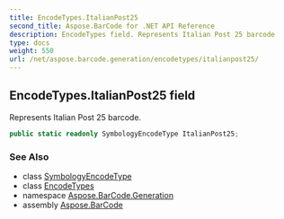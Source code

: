 ```yaml
---
title: EncodeTypes.ItalianPost25
second_title: Aspose.BarCode for .NET API Reference
description: EncodeTypes field. Represents Italian Post 25 barcode
type: docs
weight: 550
url: /net/aspose.barcode.generation/encodetypes/italianpost25/
---
```

## EncodeTypes.ItalianPost25 field

Represents Italian Post 25 barcode.

```csharp
public static readonly SymbologyEncodeType ItalianPost25;
```

### See Also

* class [SymbologyEncodeType](../../symbologyencodetype/)
* class [EncodeTypes](../)
* namespace [Aspose.BarCode.Generation](../../encodetypes/)
* assembly [Aspose.BarCode](../../../)


